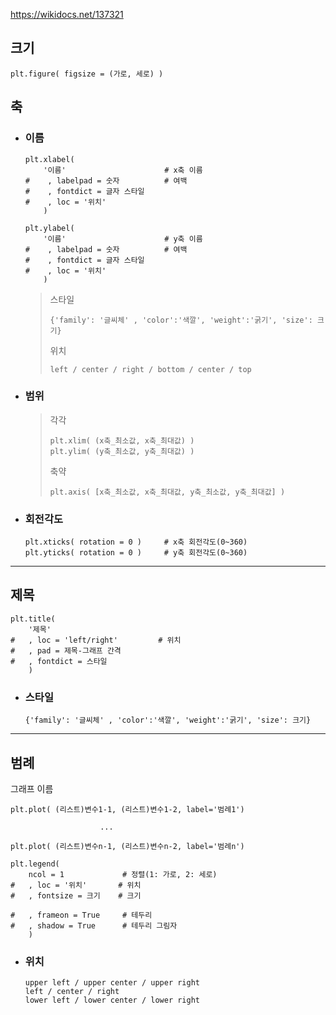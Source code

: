 https://wikidocs.net/137321
## 크기
```angular2html
plt.figure( figsize = (가로, 세로) )  
```

## 축
+ ### 이름
    ```
    plt.xlabel(           
        '이름'                      # x축 이름
    #    , labelpad = 숫자          # 여백
    #    , fontdict = 글자 스타일     
    #    , loc = '위치'           
        )

    plt.ylabel(           
        '이름'                      # y축 이름
    #    , labelpad = 숫자          # 여백
    #    , fontdict = 글자 스타일     
    #    , loc = '위치'           
        )
    ```
  
  >스타일
  >```
  >{'family': '글씨체' , 'color':'색깔', 'weight':'굵기', 'size': 크기}
  >```
  >위치
  >```
  >left / center / right / bottom / center / top
  >```
+ ### 범위
  >각각
  >```angular2html
  >plt.xlim( (x축_최소값, x축_최대값) )
  >plt.ylim( (y축_최소값, y축_최대값) )
  >```
  >축약
  >```angular2html
  >plt.axis( [x축_최소값, x축_최대값, y축_최소값, y축_최대값] )
  >```
  
+ ### 회전각도
  ```angular2html
  plt.xticks( rotation = 0 )     # x축 회전각도(0~360)
  plt.yticks( rotation = 0 )     # y축 회전각도(0~360)
  ```

---
## 제목
```
plt.title(
    '제목'
#   , loc = 'left/right'         # 위치 
#   , pad = 제목-그래프 간격           
#   , fontdict = 스타일      
    )
```
+ ### 스타일
    ```
    {'family': '글씨체' , 'color':'색깔', 'weight':'굵기', 'size': 크기}
    ```

---
## 범례
그래프 이름
```
plt.plot( (리스트)변수1-1, (리스트)변수1-2, label='범례1')
    
                    ...
                    
plt.plot( (리스트)변수n-1, (리스트)변수n-2, label='범례n')
                
plt.legend(
    ncol = 1             # 정렬(1: 가로, 2: 세로)
#   , loc = '위치'       # 위치
#   , fontsize = 크기    # 크기

#   , frameon = True     # 테두리
#   , shadow = True      # 테두리 그림자
    )    
```
+ ### 위치
    ```
    upper left / upper center / upper right
    left / center / right 
    lower left / lower center / lower right
    ```